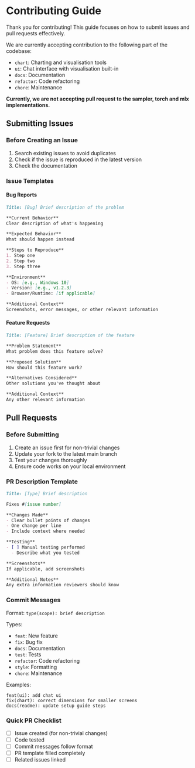 # Contributing Guide

Thank you for contributing! This guide focuses on how to submit issues and pull requests effectively.

We are currently accepting contribution to the following part of the codebase:
- `chart`: Charting and visualisation tools
- `ui`: Chat interface with visualisation built-in
- `docs`: Documentation
- `refactor`: Code refactoring
- `chore`: Maintenance

**Currently, we are not accepting pull request to the sampler, torch and mlx implementations.**


## Submitting Issues

### Before Creating an Issue
1. Search existing issues to avoid duplicates
2. Check if the issue is reproduced in the latest version
3. Check the documentation

### Issue Templates

#### Bug Reports
```markdown
Title: [Bug] Brief description of the problem

**Current Behavior**
Clear description of what's happening

**Expected Behavior**
What should happen instead

**Steps to Reproduce**
1. Step one
2. Step two
3. Step three

**Environment**
- OS: [e.g., Windows 10]
- Version: [e.g., v1.2.3]
- Browser/Runtime: [if applicable]

**Additional Context**
Screenshots, error messages, or other relevant information
```

#### Feature Requests
```markdown
Title: [Feature] Brief description of the feature

**Problem Statement**
What problem does this feature solve?

**Proposed Solution**
How should this feature work?

**Alternatives Considered**
Other solutions you've thought about

**Additional Context**
Any other relevant information
```

## Pull Requests

### Before Submitting
1. Create an issue first for non-trivial changes
2. Update your fork to the latest main branch
3. Test your changes thoroughly
4. Ensure code works on your local environment 

### PR Description Template
```markdown
Title: [Type] Brief description

Fixes #[issue number]

**Changes Made**
- Clear bullet points of changes
- One change per line
- Include context where needed

**Testing**
- [ ] Manual testing performed
  - Describe what you tested

**Screenshots**
If applicable, add screenshots

**Additional Notes**
Any extra information reviewers should know
```

### Commit Messages
Format: `type(scope): brief description`

Types:
- `feat`: New feature
- `fix`: Bug fix
- `docs`: Documentation
- `test`: Tests
- `refactor`: Code refactoring
- `style`: Formatting
- `chore`: Maintenance

Examples:
```
feat(ui): add chat ui
fix(chart): correct dimensions for smaller screens
docs(readme): update setup guide steps
```

### Quick PR Checklist
- [ ] Issue created (for non-trivial changes)
- [ ] Code tested
- [ ] Commit messages follow format
- [ ] PR template filled completely
- [ ] Related issues linked